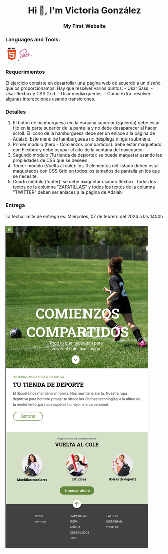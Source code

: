 <h1 align="center">Hi 👋, I'm Victoria González</h1>
<h3 align="center"> My First Website </h3>

<h3 align="left">Languages and Tools:</h3>
<p align="left"> <a href="https://www.w3.org/html/" target="_blank" rel="noreferrer"> <img src="https://raw.githubusercontent.com/devicons/devicon/master/icons/html5/html5-original-wordmark.svg" alt="html5" width="40" height="40"/> </a> <a href="https://sass-lang.com" target="_blank" rel="noreferrer"> <img src="https://raw.githubusercontent.com/devicons/devicon/master/icons/sass/sass-original.svg" alt="sass" width="40" height="40"/> </a> </p>

###

<h3 align="left"> Requerimientos </h3>
<p align="left">
El ejercicio consiste en desarrollar una página web de acuerdo a un diseño que os proporcionamos. Hay
que resolver varios puntos:
- Usar Sass.
- Usar flexbox y CSS Grid.
- Usar media queries.
- Como extra: resolver algunas interacciones usando transiciones.
</p>

###

<h3 align="left"> Detalles </h3>

1. El botón de hamburguesa (en la esquina superior izquierda) debe estar fijo en la parte superior de la
   pantalla y no debe desaparecer al hacer scroll. El icono de la hamburguesa debe ser un enlace a la
   página de Adalab. Este menú de hamburguesa no desplega ningún submenú.
1. Primer módulo (hero - Comienzos compartidos): debe estar maquetado con Flexbox y debe ocupar
   el alto de la ventana del navegador.
1. Segundo módulo (Tu tienda de deporte): se puede maquetar usando las propiedades de CSS que se
   deseen.
1. Tercer módulo (Vuelta al cole): los 3 elementos del listado deben estar maquetados con CSS Grid en
   todos los tamaños de pantalla en los que se necesite.
1. Cuarto módulo (footer): se debe maquetar usando flexbox. Todos los textos de la columna
   "ZAPATILLAS" y todos los textos de la columna "TWITTER" deben ser enlaces a la página de
   Adalab

###

<h3 align="left"> Entrega</h3>
<p align="left">
La fecha límite de entrega es:
Miércoles, 07 de febrero del 2024 a las 1400h
</p>

###

![Página final](/public/images/version_tablet.png)
